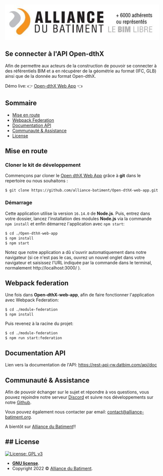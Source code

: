 ![Open-dthX-web-app](./AllianceBatiment.jpeg "Open-dthX-web-app")

## Se connecter à l'API Open-dthX

Afin de permettre aux acteurs de la construction de pouvoir se connecter à des référentiels BIM et a en récupérer de la géométrie au format (IFC, GLB) ainsi que de la donnée au format Open-dthX.

Démo live: 👉 <a href="https://open-dthx-connector.netlify.app" target="_blank">Open-dthX Web App</a> 👈

## Sommaire

- [Mise en route](#installations)
- [Webpack Federation](#federation)
- [Documentation API](#api)
- [Communauté & Assistance](#assistance)
- [License](#license)


## <a name="installations"></a>Mise en route

### Cloner le kit de développement

Commençons par cloner le <a href="https://github.com/alliance-batiment/Open-dthX-web-app.git" target="_blank">Open dthX Web App</a> grâce à **git** dans le repertoire ou nous souhaitons :
```shell
$ git clone https://github.com/alliance-batiment/Open-dthX-web-app.git
```

### Démarrage

Cette application utilise la version `16.14.0` de **Node.js**.
Puis, entrez dans votre dossier, lancez l'installation des modules **Node.js** via la commande `npm install` et enfin démarrez l'application avec `npm start`:

```shell
$ cd ./Open-dthX-web-app
$ npm install
$ npm start
```
Notez que notre application a dû s'ouvrir automatiquement dans notre navigateur (si ce n'est pas le cas, ouvrez un nouvel onglet dans votre navigateur et saisissez l'URL indiquée par la commande dans le terminal, normalement  http://localhost:3000/ ).


## <a name="federation"></a>Webpack federation

Une fois dans **Open-dthX-web-app**, afin de faire fonctionner l'application avec Webpack Federation:
```shell
$ cd ./module-federation
$ npm install
```
Puis revenez à la racine du projet:
```shell
$ cd ./module-federation
$ npm run start:federation
```

## <a name="api"></a>Documentation API

Lien vers la documentation de l'API:
<a href="https://rest-api-rw.datbim.com/api/doc" target="_blank">https://rest-api-rw.datbim.com/api/doc</a>


## <a name="assistance"></a>Communauté & Assistance

Afin de pouvoir échanger sur le sujet et répondre à vos questions, vous pouvez rejoindre notre serveur <a href="https://discord.gg/b9xy9zVpTB" target="_blank">Discord</a> et suivre nos développements sur notre <a href="https://github.com/alliance-batiment?tab=repositories" target="_blank">Github</a>.

Vous pouvez également nous contacter par email: <a href="contact@alliance-batiment.org" target="_blank">contact@alliance-batiment.org</a>.


A bientôt sur <a href="https://alliance-batiment.org/">Alliance du Batiment</a>!!

## <a name="license"></a>## License

[![License: GPL v3](https://img.shields.io/badge/License-GPLv3-blue.svg)](https://www.gnu.org/licenses/gpl-3.0)

- **[GNU license](https://www.gnu.org/licenses/gpl-3.0.html)**.
- Copyright 2022 © <a href="https://alliance-batiment.org/" target="_blank">Alliance du Batiment</a>.